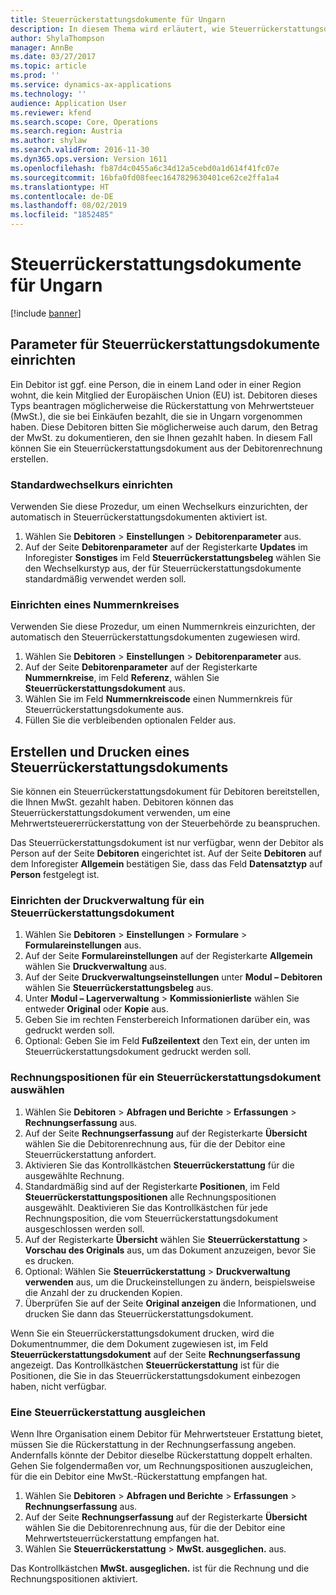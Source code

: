 ```yaml
---
title: Steuerrückerstattungsdokumente für Ungarn
description: In diesem Thema wird erläutert, wie Steuerrückerstattungsdokumente für Ungarn eingerichtet und erstellt werden.
author: ShylaThompson
manager: AnnBe
ms.date: 03/27/2017
ms.topic: article
ms.prod: ''
ms.service: dynamics-ax-applications
ms.technology: ''
audience: Application User
ms.reviewer: kfend
ms.search.scope: Core, Operations
ms.search.region: Austria
ms.author: shylaw
ms.search.validFrom: 2016-11-30
ms.dyn365.ops.version: Version 1611
ms.openlocfilehash: fb87d4c0455a6c34d12a5cebd0a1d614f41fc07e
ms.sourcegitcommit: 16bfa0fd08feec1647829630401ce62ce2ffa1a4
ms.translationtype: HT
ms.contentlocale: de-DE
ms.lasthandoff: 08/02/2019
ms.locfileid: "1852485"
---
```

# <a name="tax-reimbursement-documents-for-hungary"></a>Steuerrückerstattungsdokumente für Ungarn

[!include [banner](../includes/banner.md)]

## <a name="set-up-parameters-for-tax-reimbursement-documents"></a>Parameter für Steuerrückerstattungsdokumente einrichten

Ein Debitor ist ggf. eine Person, die in einem Land oder in einer Region wohnt, die kein Mitglied der Europäischen Union (EU) ist. Debitoren dieses Typs beantragen möglicherweise die Rückerstattung von Mehrwertsteuer (MwSt.), die sie bei Einkäufen bezahlt, die sie in Ungarn vorgenommen haben. Diese Debitoren bitten Sie möglicherweise auch darum, den Betrag der MwSt. zu dokumentieren, den sie Ihnen gezahlt haben. In diesem Fall können Sie ein Steuerrückerstattungsdokument aus der Debitorenrechnung erstellen.

### <a name="set-up-a-default-exchange-rate"></a>Standardwechselkurs einrichten

Verwenden Sie diese Prozedur, um einen Wechselkurs einzurichten, der automatisch in Steuerrückerstattungsdokumenten aktiviert ist.

1. Wählen Sie **Debitoren** &gt; **Einstellungen** &gt; **Debitorenparameter** aus.
2. Auf der Seite **Debitorenparameter** auf der Registerkarte **Updates** im Inforegister **Sonstiges** im Feld **Steuerrückerstattungsbeleg** wählen Sie den Wechselkurstyp aus, der für Steuerrückerstattungsdokumente standardmäßig verwendet werden soll.

### <a name="set-up-a-number-sequence"></a>Einrichten eines Nummernkreises

Verwenden Sie diese Prozedur, um einen Nummernkreis einzurichten, der automatisch den Steuerrückerstattungsdokumenten zugewiesen wird.

1. Wählen Sie **Debitoren** &gt; **Einstellungen** &gt; **Debitorenparameter** aus.
2. Auf der Seite **Debitorenparameter** auf der Registerkarte **Nummernkreise**, im Feld **Referenz**, wählen Sie **Steuerrückerstattungsdokument** aus.
3. Wählen Sie im Feld **Nummernkreiscode** einen Nummernkreis für Steuerrückerstattungsdokumente aus.
4. Füllen Sie die verbleibenden optionalen Felder aus.

## <a name="create-and-print-a-tax-reimbursement-document"></a>Erstellen und Drucken eines Steuerrückerstattungsdokuments

Sie können ein Steuerrückerstattungsdokument für Debitoren bereitstellen, die Ihnen MwSt. gezahlt haben. Debitoren können das Steuerrückerstattungsdokument verwenden, um eine Mehrwertsteuererrückerstattung von der Steuerbehörde zu beanspruchen.

Das Steuerrückerstattungsdokument ist nur verfügbar, wenn der Debitor als Person auf der Seite **Debitoren** eingerichtet ist. Auf der Seite **Debitoren** auf dem Inforegister **Allgemein** bestätigen Sie, dass das Feld **Datensatztyp** auf **Person** festgelegt ist.

### <a name="set-up-print-management-for-a-tax-reimbursement-document"></a>Einrichten der Druckverwaltung für ein Steuerrückerstattungsdokument

1. Wählen Sie **Debitoren** &gt; **Einstellungen** &gt; **Formulare** &gt; **Formulareinstellungen** aus.
2. Auf der Seite **Formulareinstellungen** auf der Registerkarte **Allgemein** wählen Sie **Druckverwaltung** aus.
3. Auf der Seite **Druckverwaltungseinstellungen** unter **Modul – Debitoren** wählen Sie **Steuerrückerstattungsbeleg** aus.
4. Unter **Modul – Lagerverwaltung** &gt; **Kommissionierliste** wählen Sie entweder **Original** oder **Kopie** aus.
5. Geben Sie im rechten Fensterbereich Informationen darüber ein, was gedruckt werden soll.
6. Optional: Geben Sie im Feld **Fußzeilentext** den Text ein, der unten im Steuerrückerstattungsdokument gedruckt werden soll.

### <a name="select-invoice-lines-for-a-tax-reimbursement-document"></a>Rechnungspositionen für ein Steuerrückerstattungsdokument auswählen

1. Wählen Sie **Debitoren** &gt; **Abfragen und Berichte** &gt; **Erfassungen** &gt; **Rechnungserfassung** aus.
2. Auf der Seite **Rechnungserfassung** auf der Registerkarte **Übersicht** wählen Sie die Debitorenrechnung aus, für die der Debitor eine Steuerrückerstattung anfordert.
3. Aktivieren Sie das Kontrollkästchen **Steuerrückerstattung** für die ausgewählte Rechnung.
4. Standardmäßig sind auf der Registerkarte **Positionen**, im Feld **Steuerrückerstattungspositionen** alle Rechnungspositionen ausgewählt. Deaktivieren Sie das Kontrollkästchen für jede Rechnungsposition, die vom Steuerrückerstattungsdokument ausgeschlossen werden soll.
5. Auf der Registerkarte **Übersicht** wählen Sie **Steuerrückerstattung** &gt; **Vorschau des Originals** aus, um das Dokument anzuzeigen, bevor Sie es drucken.
6. Optional: Wählen Sie **Steuerrückerstattung** &gt; **Druckverwaltung verwenden** aus, um die Druckeinstellungen zu ändern, beispielsweise die Anzahl der zu druckenden Kopien.
7. Überprüfen Sie auf der Seite **Original anzeigen** die Informationen, und drucken Sie dann das Steuerrückerstattungsdokument.

Wenn Sie ein Steuerrückerstattungsdokument drucken, wird die Dokumentnummer, die dem Dokument zugewiesen ist, im Feld **Steuerrückerstattungsdokument** auf der Seite **Rechnungserfassung** angezeigt. Das Kontrollkästchen **Steuerrückerstattung** ist für die Positionen, die Sie in das Steuerrückerstattungsdokument einbezogen haben, nicht verfügbar.

### <a name="settle-a-tax-reimbursement"></a>Eine Steuerrückerstattung ausgleichen

Wenn Ihre Organisation einem Debitor für Mehrwertsteuer Erstattung bietet, müssen Sie die Rückerstattung in der Rechnungserfassung angeben. Andernfalls könnte der Debitor dieselbe Rückerstattung doppelt erhalten. Gehen Sie folgendermaßen vor, um Rechnungspositionen auszugleichen, für die ein Debitor eine MwSt.-Rückerstattung empfangen hat.

1. Wählen Sie **Debitoren** &gt; **Abfragen und Berichte** &gt; **Erfassungen** &gt; **Rechnungserfassung** aus.
2. Auf der Seite **Rechnungserfassung** auf der Registerkarte **Übersicht** wählen Sie die Debitorenrechnung aus, für die der Debitor eine Mehrwertsteuerrückerstattung empfangen hat.
3. Wählen Sie **Steuerrückerstattung** &gt; **MwSt. ausgeglichen.** aus.

Das Kontrollkästchen **MwSt. ausgeglichen.** ist für die Rechnung und die Rechnungspositionen aktiviert.
